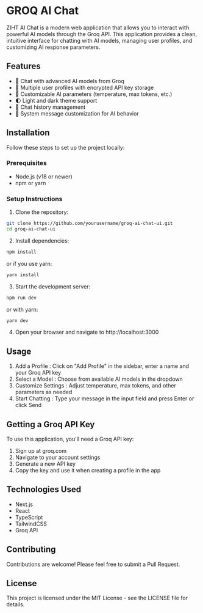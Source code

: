 # GROQ AI Chat
ZIHT AI Chat is a modern web application that allows you to interact with powerful AI models through the Groq API. This application provides a clean, intuitive interface for chatting with AI models, managing user profiles, and customizing AI response parameters.

## Features
- 💬 Chat with advanced AI models from Groq
- 👤 Multiple user profiles with encrypted API key storage
- 🔄 Customizable AI parameters (temperature, max tokens, etc.)
- 🌓 Light and dark theme support
- 📜 Chat history management
- 🔧 System message customization for AI behavior
## Installation
Follow these steps to set up the project locally:

### Prerequisites
- Node.js (v18 or newer)
- npm or yarn
### Setup Instructions
1. Clone the repository:
```bash
git clone https://github.com/yourusername/groq-ai-chat-ui.git
cd groq-ai-chat-ui
 ```

2. Install dependencies:
```bash
npm install
 ```

or if you use yarn:

```bash
yarn install
 ```

3. Start the development server:
 
```bash
npm run dev
 ```

or with yarn:

```bash
yarn dev
 ```

4. Open your browser and navigate to http://localhost:3000


## Usage
1. Add a Profile : Click on "Add Profile" in the sidebar, enter a name and your Groq API key
2. Select a Model : Choose from available AI models in the dropdown
3. Customize Settings : Adjust temperature, max tokens, and other parameters as needed
4. Start Chatting : Type your message in the input field and press Enter or click Send
## Getting a Groq API Key
To use this application, you'll need a Groq API key:

1. Sign up at groq.com
2. Navigate to your account settings
3. Generate a new API key
4. Copy the key and use it when creating a profile in the app
## Technologies Used
- Next.js
- React
- TypeScript
- TailwindCSS
- Groq API

## Contributing
Contributions are welcome! Please feel free to submit a Pull Request.

## License
This project is licensed under the MIT License - see the LICENSE file for details.
